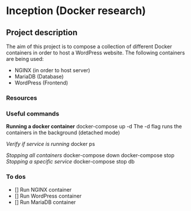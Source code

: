 # Inception (Docker research)

## Project description
The aim of this project is to compose a collection of different Docker containers in order to host a WordPress website. The following containers are being used: 
- NGINX (in order to host server)
- MariaDB (Database)
- WordPress (Frontend)

### Resources


### Useful commands

**Running a docker container**
docker-compose up -d
The -d flag runs the containers in the background (detached mode)

*Verify if service is running*
docker ps

*Stopping all containers*
docker-compose down
docker-compose stop
*Stopping a specific service*
docker-compose stop db


### To dos

- [] Run NGINX container
- [] Run WordPress container
- [] Run MariaDB container
